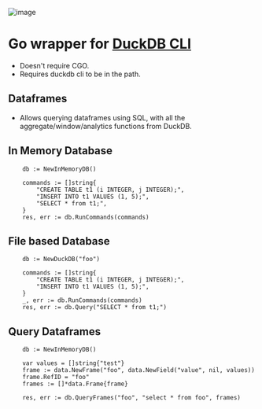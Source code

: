 ![image](https://github.com/scottlepp/go-duck/assets/6108819/78f3fe95-227a-4b7f-99d5-81d979e5fc2e)


# Go wrapper for [DuckDB CLI](https://duckdb.org/docs/api/cli/overview)
* Doesn't require CGO.
* Requires duckdb cli to be in the path.

## Dataframes
* Allows querying dataframes using SQL, with all the aggregate/window/analytics functions from DuckDB.

## In Memory Database
```
	db := NewInMemoryDB()

	commands := []string{
		"CREATE TABLE t1 (i INTEGER, j INTEGER);",
		"INSERT INTO t1 VALUES (1, 5);",
		"SELECT * from t1;",
	}
	res, err := db.RunCommands(commands)
```
## File based Database
```
	db := NewDuckDB("foo")

	commands := []string{
		"CREATE TABLE t1 (i INTEGER, j INTEGER);",
		"INSERT INTO t1 VALUES (1, 5);",
	}
	_, err := db.RunCommands(commands)
	res, err := db.Query("SELECT * from t1;")
```
## Query Dataframes
```
	db := NewInMemoryDB()

	var values = []string{"test"}
	frame := data.NewFrame("foo", data.NewField("value", nil, values))
	frame.RefID = "foo"
	frames := []*data.Frame{frame}

	res, err := db.QueryFrames("foo", "select * from foo", frames)
```

